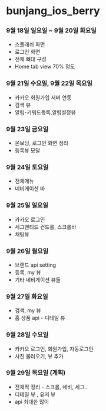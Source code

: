 # bunjang_ios_berry

### 9월 18일 일요일 ~ 9월 20일 화요일 
- 스플래쉬 화면
- 로그인 화면 
- 전체 뼈대 구성
- Home tab view 70% 정도


### 9월 21일 수요일, 9월 22일 목요일 
- 카카오 회원가입 서버 연동
- 검색 뷰
- 알림-키워드등록,알림설정뷰

### 9월 23일 금요일
- 온보딩, 로그인 화면 정리 
- 등록뷰 모달

### 9월 24일 토요일
- 전체메뉴
- 네비게이션 바 

### 9월 25일 일요일
- 카카오 로그인
- 세그멘티드 컨드롤, 스크롤바
- 채팅뷰


### 9월 26일 월요일
- 브랜드 api setting
- 등록, my 뷰 
- 기타 네비게이션 뷰들 


### 9월 27일 화요일
- 검색, my 뷰 
- 홈 상품 api - 디테일 뷰

### 9월 28일 수요일
- 카카오 로그인, 회원가입, 자동로그인 
- 사진 불러오기, 뷰 추가 

### 9월 29일 목요일 (계획)
 - 전체적 정리 - 스크롤, 네비, 세그..
 - 디테일 뷰 , 유저 뷰 
 - api 최대한 많이 


